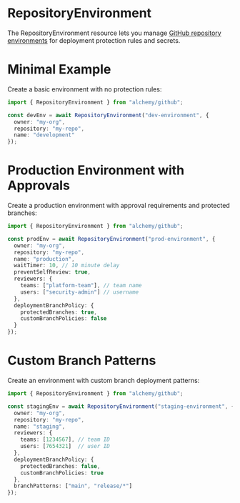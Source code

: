 # RepositoryEnvironment

The RepositoryEnvironment resource lets you manage [GitHub repository environments](https://docs.github.com/en/actions/deployment/targeting-different-environments/using-environments-for-deployment) for deployment protection rules and secrets.

# Minimal Example

Create a basic environment with no protection rules:

```ts
import { RepositoryEnvironment } from "alchemy/github";

const devEnv = await RepositoryEnvironment("dev-environment", {
  owner: "my-org",
  repository: "my-repo", 
  name: "development"
});
```

# Production Environment with Approvals

Create a production environment with approval requirements and protected branches:

```ts
import { RepositoryEnvironment } from "alchemy/github";

const prodEnv = await RepositoryEnvironment("prod-environment", {
  owner: "my-org",
  repository: "my-repo",
  name: "production",
  waitTimer: 10, // 10 minute delay
  preventSelfReview: true,
  reviewers: {
    teams: ["platform-team"], // team name
    users: ["security-admin"] // username
  },
  deploymentBranchPolicy: {
    protectedBranches: true,
    customBranchPolicies: false
  }
});
```

# Custom Branch Patterns

Create an environment with custom branch deployment patterns:

```ts
import { RepositoryEnvironment } from "alchemy/github";

const stagingEnv = await RepositoryEnvironment("staging-environment", {
  owner: "my-org",
  repository: "my-repo",
  name: "staging",
  reviewers: {
    teams: [1234567], // team ID
    users: [7654321]  // user ID
  },
  deploymentBranchPolicy: {
    protectedBranches: false,
    customBranchPolicies: true
  },
  branchPatterns: ["main", "release/*"]
});
```